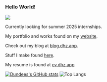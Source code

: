 ### Hello World!
![](https://komarev.com/ghpvc/?username=dundeezhang)

Currently looking for summer 2025 internships.

My portfolio and works found on my [website](https://dundeezhang.com).

Check out my blog at [blog.dhz.app](https://blog.dhz.app).

Stuff I make found [here](https://dhz.app).

My resume is found at [cv.dhz.app](https://cv.dhz.app)

[![Dundees's GitHub stats](https://github-readme-stats.vercel.app/api?username=dundeezhang&show_icons=true&theme=tokyonight)](https://github.com/dundeezhang/github-readme-stats) ![Top Langs](https://github-readme-stats.vercel.app/api/top-langs/?username=dundeezhang&show_icons=true&theme=tokyonight&layout=donut)

